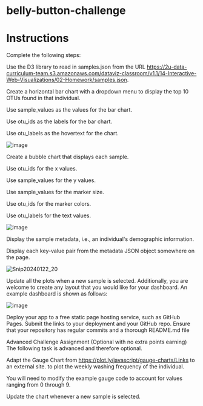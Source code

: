 # belly-button-challenge

# Instructions
Complete the following steps:

Use the D3 library to read in samples.json from the URL https://2u-data-curriculum-team.s3.amazonaws.com/dataviz-classroom/v1.1/14-Interactive-Web-Visualizations/02-Homework/samples.json.

Create a horizontal bar chart with a dropdown menu to display the top 10 OTUs found in that individual.

Use sample_values as the values for the bar chart.

Use otu_ids as the labels for the bar chart.

Use otu_labels as the hovertext for the chart.

![image](https://github.com/JesseOli100/belly-button-challenge/assets/62526904/5c301c70-aa20-4963-aab7-4ee6c53aad4c)

Create a bubble chart that displays each sample.

Use otu_ids for the x values.

Use sample_values for the y values.

Use sample_values for the marker size.

Use otu_ids for the marker colors.

Use otu_labels for the text values.

![image](https://github.com/JesseOli100/belly-button-challenge/assets/62526904/6dff58e6-14a8-42fa-80f4-c795c4ea761b)

Display the sample metadata, i.e., an individual's demographic information.

Display each key-value pair from the metadata JSON object somewhere on the page.

![Snip20240122_20](https://github.com/JesseOli100/belly-button-challenge/assets/62526904/f0685896-06c2-4edd-b8fc-8aea31b7d3a3)

Update all the plots when a new sample is selected. Additionally, you are welcome to create any layout that you would like for your dashboard. An example dashboard is shown as follows:

![image](https://github.com/JesseOli100/belly-button-challenge/assets/62526904/946c2a77-ce1c-4598-a5ad-bf0df85a8d9d)

Deploy your app to a free static page hosting service, such as GitHub Pages. Submit the links to your deployment and your GitHub repo. Ensure that your repository has regular commits and a thorough README.md file

Advanced Challenge Assignment (Optional with no extra points earning)
The following task is advanced and therefore optional.

Adapt the Gauge Chart from https://plot.ly/javascript/gauge-charts/Links to an external site. to plot the weekly washing frequency of the individual.

You will need to modify the example gauge code to account for values ranging from 0 through 9.

Update the chart whenever a new sample is selected.

